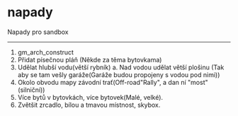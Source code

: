 # napady
Napady pro sandbox
________________________________________________________________________
1. gm_arch_construct
2. Přidat písečnou pláň (Někde za těma bytovkama)
3. Udělat hlubší vodu(větší rybník)
  a. Nad vodou udělat větší plošinu (Tak aby se tam vešly garáže(Garáže budou propojeny s vodou pod nimi))
4. Okolo obvodu mapy závodní trať(Off-road"Rally", a dan ní "most" (silniční))
5. Více bytů v bytovkách, více bytovek(Malé, velké). 
6. Zvětšit zrcadlo, bílou a tmavou místnost, skybox.

